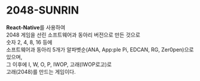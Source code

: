 # 2048-SUNRIN
**React-Native**를 사용하여<br>
2048 게임을 선린 소프트웨어과 동아리 버전으로 만든 것으로<br>
숫자 2, 4, 8, 16 등에<br>
소프트웨어과 동아리 5개가 알파벳순(ANA, App:ple Pi, EDCAN, RG, Zer0pen)으로 있으며,<br>
그 이후에 I, W, O, P, IWOP, 고래(IWOP로고)로<br>
고래(2048)를 만드는 게임이다.
